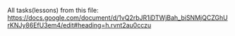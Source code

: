All tasks(lessons) from this file:
https://docs.google.com/document/d/1vQ2rbJR1iDTWjBah_biSNMjQCZGhUrKNJy86EfU3em4/edit#heading=h.rvnt2au0cczu
